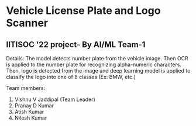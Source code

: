 # Vehicle License Plate and Logo Scanner
## IITISOC '22 project- By AI/ML Team-1

Details: The model detects number plate from the vehicle image. Then OCR is applied to the number plate for recognizing alpha-numeric characters. Then, logo is detected from the image and deep learning model is applied to classify the logo into one of 8 classes (Ex: BMW, etc.)

Team members:

1) Vishnu V Jaddipal (Team Leader) <br/>
2) Pranay D Kumar <br/>
3) Atish Kumar <br/>
4) Nilesh Kumar <br/>
